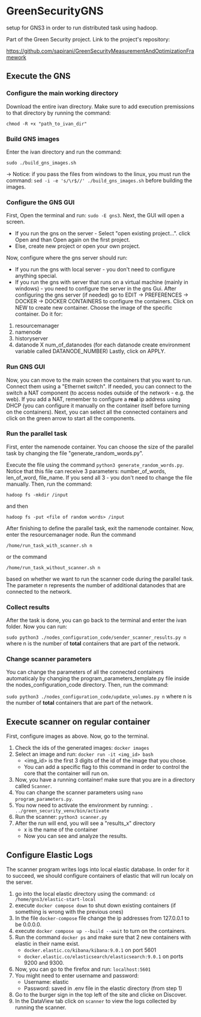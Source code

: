 # GreenSecurityGNS
setup for GNS3 in order to run distributed task using hadoop. 

Part of the Green Security project.
Link to the project's repository:

https://github.com/sapirani/GreenSecurityMeasurementAndOptimizationFramework

## Execute the GNS 

### Configure the main working directory
Download the entire ivan directory.
Make sure to add execution premissions to that directory by running the command:

`chmod -R +x "path_to_ivan_dir"`

### Build GNS images
Enter the ivan directory and run the command:

`sudo ./build_gns_images.sh`

-> Notice: if you pass the files from windows to the linux, you must run the command: `sed -i -e 's/\r$//' ./build_gns_images.sh` before building the images.

### Configure the GNS GUI
First, Open the terminal and run: `sudo -E gns3`.
Next, the GUI will open a screen. 

- If you run the gns on the server - Select "open existing project...". click Open and than Open again on the first project.
- Else, create new project or open your own project.

Now, configure where the gns server should run:

- If you run the gns with local server - you don't need to configure anything special.
- If you run the gns with server that runs on a virtual machine (mainly in windows) - you need to configure the server in the gns Gui.
After configuring the gns server (if needed) go to EDIT -> PREFERENCES -> DOCKER -> DOCKER CONTAINERS to configure the containers.
Click on NEW to create new container. Choose the image of the specific container. Do it for:
1. resourcemanager
2. namenode
3. historyserver
4. datanode X num_of_datanodes (for each datanode create environment variable called DATANODE_NUMBER)
Lastly, click on APPLY.

### Run GNS GUI
Now, you can move to the main screen the containers that you want to run.
Connect them using a "Ethernet switch".
If needed, you can connect to the switch a NAT component (to access nodes outside of the network - e.g. the web). If you add a NAT, remember to configure a **real** ip address using DHCP (you can configure it manually on the container itself before turning on the containers).
Next, you can select all the connected containers and click on the green arrow to start all the components.

### Run the parallel task
First, enter the namenode container.
You can choose the size of the parallel task by changing the file "generate_random_words.py".

Execute the file using the command `python3 generate_random_words.py`.
Notice that this file can receive 3 parameters: number_of_words, len_of_word, file_name. If you send all 3 - you don't need to change the file manually.
Then, run the command:

`hadoop fs -mkdir /input`

and then 

`hadoop fs -put <file of random words> /input`

After finishing to define the parallel task, exit the namenode container.
Now, enter the resourcemanager node.
Run the command 

`/home/run_task_with_scanner.sh n` 

or the command 

`/home/run_task_without_scanner.sh n` 

based on whether we want to run the scanner code during the parallel task.
The parameter n represents the number of additional datanodes that are connected to the network.

### Collect results
After the task is done, you can go back to the terminal and enter the ivan folder. 
Now you can run: 

`sudo python3 ./nodes_configuration_code/sender_scanner_results.py n` where n is the number of **total** containers that are part of the network.

### Change scanner parameters
You can change the parameters of all the connected containers automaticaly by changing the program_parameters_template.py file inside the nodes_configuration_code directory.
Then, run the command: 

`sudo python3 ./nodes_configuration_code/update_volumes.py n` where n is the number of **total** containers that are part of the network.

## Execute scanner on regular container
First, configure images as above.
Now, go to the terminal.

1. Check the ids of the generated images: `docker images`
2. Select an image and run: `docker run -it <img_id> bash`
   * <img_id> is the first 3 digits of the id of the image that you chose.
   * You can add a specific flag to this command in order to control the core that the container will run on.
3. Now, you have a running container! make sure that you are in a directory called `Scanner`.
4. You can change the scanner parameters using `nano program_parameters.py`.
5. You now need to activate the environment by running: `. ../green_security_venv/bin/activate`
6. Run the scanner: `python3 scanner.py`
7. After the run will end, you will see a "results_x" directory
   * x is the name of the container
   * Now you can see and analyze the results.
  
## Configure Elastic Logs
The scanner program writes logs into local elastic database.
In order for it to succeed, we should configure containers of elastic that will run localy on the server.
1. go into the local elastic directory using the command: `cd /home/gns3/elastic-start-local`
2. execute `docker compose down` to shut down existing containers (if something is wrong with the previous ones)
3. In the file `docker-compose` file change the ip addresses from 127.0.0.1 to be 0.0.0.0.
4. execute `docker compose up --build --wait` to turn on the containers.
5. Run the command `docker ps` and make sure that 2 new containers with elastic in their name exist.
   * `docker.elastic.co/kibana/kibana:9.0.1` on port 5601
   * `docker.elastic.co/elasticsearch/elasticsearch:9.0.1` on ports 9200 and 9300.
6. Now, you can go to the firefox and run: `localhost:5601`
7. You might need to enter username and password:
   * Username: elastic
   * Password: saved in .env file in the elastic directory (from step 1)
8. Go to the burger sign in the top left of the site and clicke on Discover.
9. In the DataView tab click on `scanner` to view the logs collected by running the scanner.
